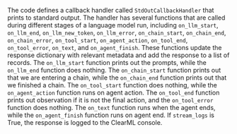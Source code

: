 The code defines a callback handler called `StdOutCallbackHandler` that prints to standard output. The handler has several functions that are called during different stages of a language model run, including `on_llm_start`, `on_llm_end`, `on_llm_new_token`, `on_llm_error`, `on_chain_start`, `on_chain_end`, `on_chain_error`, `on_tool_start`, `on_agent_action`, `on_tool_end`, `on_tool_error`, `on_text`, and `on_agent_finish`. These functions update the response dictionary with relevant metadata and add the response to a list of records. The `on_llm_start` function prints out the prompts, while the `on_llm_end` function does nothing. The `on_chain_start` function prints out that we are entering a chain, while the `on_chain_end` function prints out that we finished a chain. The `on_tool_start` function does nothing, while the `on_agent_action` function runs on agent action. The `on_tool_end` function prints out observation if it is not the final action, and the `on_tool_error` function does nothing. The `on_text` function runs when the agent ends, while the `on_agent_finish` function runs on agent end. If `stream_logs` is True, the response is logged to the ClearML console.

